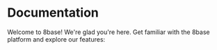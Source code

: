 # Documentation

Welcome to 8base! We're glad you're here. Get familiar with the 8base platform and explore our features:
